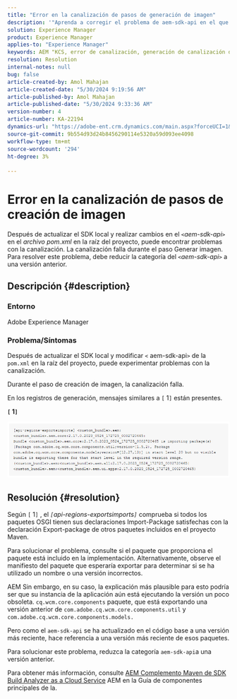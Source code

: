 ```yaml
---
title: "Error en la canalización de pasos de generación de imagen"
description: '"Aprenda a corregir el problema de aem-sdk-api en el que la canalización falla durante el paso Generar imagen en Adobe Experience Manager".'
solution: Experience Manager
product: Experience Manager
applies-to: "Experience Manager"
keywords: AEM "KCS, error de canalización, generación de canalización de Image Builder,, Adobe Experience Manager, error de canalización, aem-sdk-api"
resolution: Resolution
internal-notes: null
bug: false
article-created-by: Amol Mahajan
article-created-date: "5/30/2024 9:19:56 AM"
article-published-by: Amol Mahajan
article-published-date: "5/30/2024 9:33:36 AM"
version-number: 4
article-number: KA-22194
dynamics-url: "https://adobe-ent.crm.dynamics.com/main.aspx?forceUCI=1&pagetype=entityrecord&etn=knowledgearticle&id=72a8c3c2-651e-ef11-840a-6045bd06fa9d"
source-git-commit: 9b554d93d24b8456290114e5320a59d093ee4098
workflow-type: tm+mt
source-wordcount: '294'
ht-degree: 3%

---
```


# Error en la canalización de pasos de creación de imagen


Después de actualizar el SDK local y realizar cambios en el *`<`aem-sdk-api`>`* en el *archivo pom.xml* en la raíz del proyecto, puede encontrar problemas con la canalización. La canalización falla durante el paso Generar imagen. Para resolver este problema, debe reducir la categoría del *`<`aem-sdk-api`>`* a una versión anterior.

## Descripción {#description}


### <b>Entorno</b>

Adobe Experience Manager



### <b>Problema/Síntomas</b>

Después de actualizar el SDK local y modificar `<` aem-sdk-api`>`  de la `pom.xml` en la raíz del proyecto, puede experimentar problemas con la canalización.

Durante el paso de creación de imagen, la canalización falla.

En los registros de generación, mensajes similares a `[` 1`]`  están presentes.

<b>`[` 1`]` </b>

<b>![](assets/___73a8c3c2-651e-ef11-840a-6045bd06fa9d___.png)</b>


## Resolución {#resolution}


Según `[` 1`]` , el *`[`api-regions-exportsimports`]`* comprueba si todos los paquetes OSGI tienen sus declaraciones Import-Package satisfechas con la declaración Export-package de otros paquetes incluidos en el proyecto Maven.

Para solucionar el problema, consulte si el paquete que proporciona el paquete está incluido en la implementación. Alternativamente, observe el manifiesto del paquete que esperaría exportar para determinar si se ha utilizado un nombre o una versión incorrectos.

AEM Sin embargo, en su caso, la explicación más plausible para esto podría ser que su instancia de la aplicación aún está ejecutando la versión un poco obsoleta. `cq.wcm.core.components` paquete, que está exportando una versión anterior de `com.adobe.cq.wcm.core.components.util` y `com.adobe.cq.wcm.core.components.models.`

Pero como el `aem-sdk-api` se ha actualizado en el código base a una versión más reciente, hace referencia a una versión más reciente de esos paquetes.

Para solucionar este problema, reduzca la categoría `aem-sdk-api`a una versión anterior.

Para obtener más información, consulte [AEM Complemento Maven de SDK Build Analyzer as a Cloud Service](https://experienceleague.adobe.com/docs/experience-manager-core-components/using/developing/archetype/build-analyzer-maven-plugin.html?lang=es) AEM en la Guía de componentes principales de la.
